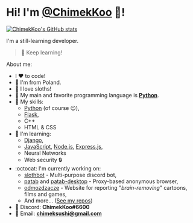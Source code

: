# Hi! I'm [@ChimekKoo](https://github.com/ChimekKoo) :wave:!

[![ChimekKoo's GitHub stats](https://github-readme-stats.vercel.app/api?username=chimekkoo&show_icons=true&theme=dark)](https://github.com/ChimekKoo)

I'm a still-learning developer.
> :muscle: Keep learning!

About me:
- I :heart: to code!
- :boy: I'm from Poland.
- :sloth: I love sloths!
- :snake: My main and favorite programming language is **[Python](https://www.python.org/)**.
- :ski: My skills:
  - [Python](https://www.python.org/) (of course :wink:),
  - [Flask](https://flask.palletsprojects.com/),
  - C++
  - HTML & CSS
- :muscle: I'm learning:
  - [Django](https://www.djangoproject.com/),
  - [JavaScript](https://www.javascript.com/), [Node.js](https://nodejs.org/), [Express.js](https://expressjs.com/),
  - Neural Networks
  - Web security 🔒
- :octocat: I'm currently working on:
  - [slothbot](https://github.com/ChimekKoo/slothbot) - Multi-purpose discord bot,
  - [patab](https://github.com/ChimekKoo/patab) and [patab-desktop](https://github.com/ChimekKoo/patab-desktop) - Proxy-based anonymous browser,
  - [odmozdzacze](https://github.com/odmozdzacze) - Website for reporting "*brain-removing*" cartoons, films and games,
  - And more... ([See my repos](https://github.com/ChimekKoo?tab=repositories))
- :speech_balloon: Discord: **ChimekKoo#6600**
- :email: Email: **[chimeksushi@gmail.com](mailto:chimeksushi@gmail.com)**
